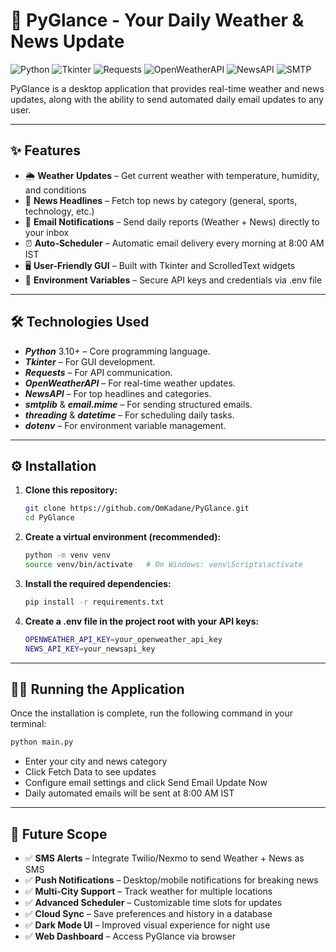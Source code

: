 # 👀 PyGlance - Your Daily Weather & News Update

![Python](https://img.shields.io/badge/Python-3.10+-blue?logo=python&logoColor=white) 
![Tkinter](https://img.shields.io/badge/GUI-Tkinter-red.svg) 
![Requests](https://img.shields.io/badge/Requests-HTTP-blue?logo=python&logoColor=white) 
![OpenWeatherAPI](https://img.shields.io/badge/API-OpenWeather-orange?logo=cloud&logoColor=white) 
![NewsAPI](https://img.shields.io/badge/API-NewsAPI-yellow?logo=news&logoColor=black) 
![SMTP](https://img.shields.io/badge/Email-SMTP-green?logo=gmail&logoColor=white)  

PyGlance is a desktop application that provides real-time weather and news updates, along with the ability to send automated daily email updates to any user.

---

## ✨ Features

* 🌦 **Weather Updates** – Get current weather with temperature, humidity, and conditions
* 📰 **News Headlines** – Fetch top news by category (general, sports, technology, etc.)
* 📧 **Email Notifications** – Send daily reports (Weather + News) directly to your inbox
* ⏰ **Auto-Scheduler** – Automatic email delivery every morning at 8:00 AM IST
* 🖥️ **User-Friendly GUI** – Built with Tkinter and ScrolledText widgets
* 🔑 **Environment Variables** – Secure API keys and credentials via .env file

---

## 🛠️ Technologies Used

- ***Python*** 3.10+ – Core programming language.
- ***Tkinter*** – For GUI development.
- ***Requests*** – For API communication.
- ***OpenWeatherAPI*** – For real-time weather updates.
- ***NewsAPI*** – For top headlines and categories.
- ***smtplib*** & ***email.mime*** – For sending structured emails.
- ***threading*** & ***datetime*** – For scheduling daily tasks.
- ***dotenv*** – For environment variable management.

---

## ⚙️ Installation

1. **Clone this repository:**
    ```bash
    git clone https://github.com/OmKadane/PyGlance.git
    cd PyGlance
    ```
2. **Create a virtual environment (recommended):**
    ```bash
    python -m venv venv
    source venv/bin/activate   # On Windows: venv\Scripts\activate
    ```
3. **Install the required dependencies:**
    ```bash
    pip install -r requirements.txt
    ```
4. **Create a .env file in the project root with your API keys:**
    ```bash
    OPENWEATHER_API_KEY=your_openweather_api_key
    NEWS_API_KEY=your_newsapi_key
    ```

---

## 🏃‍♂️ Running the Application

Once the installation is complete, run the following command in your terminal:
```bash
python main.py
```
* Enter your city and news category
* Click Fetch Data to see updates
* Configure email settings and click Send Email Update Now
* Daily automated emails will be sent at 8:00 AM IST

---

## 🔮 Future Scope

* ✅ **SMS Alerts** – Integrate Twilio/Nexmo to send Weather + News as SMS
* ✅ **Push Notifications** – Desktop/mobile notifications for breaking news
* ✅ **Multi-City Support** – Track weather for multiple locations
* ✅ **Advanced Scheduler** – Customizable time slots for updates
* ✅ **Cloud Sync** – Save preferences and history in a database
* ✅ **Dark Mode UI** – Improved visual experience for night use
* ✅ **Web Dashboard** – Access PyGlance via browser
